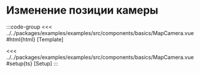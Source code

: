# Изменение позиции камеры

<script lang="ts" setup>
import MapComponent from 'examples/src/components/basics/MapCamera.vue';
</script>

<map-component/>

:::code-group
<<< ../../packages/examples/examples/src/components/basics/MapCamera.vue#html{html} [Template]

<<< ../../packages/examples/examples/src/components/basics/MapCamera.vue#setup{ts} [Setup]
:::
